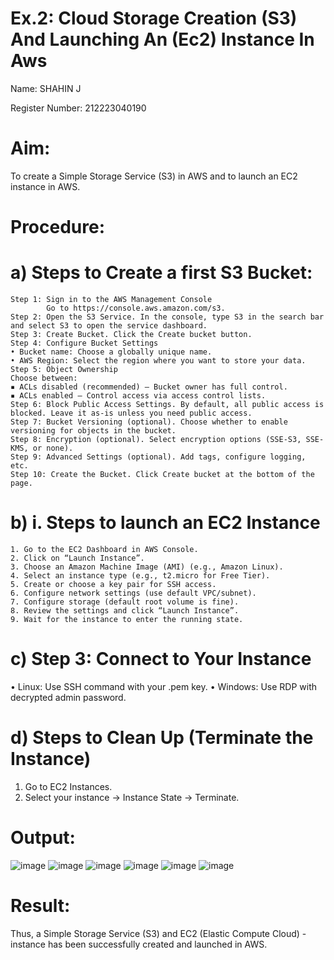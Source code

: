 # Ex.2: Cloud Storage Creation (S3) And Launching An (Ec2) Instance In Aws
 Name: SHAHIN J
 
 Register Number: 212223040190
# Aim:
To create a Simple Storage Service (S3) in AWS and to launch an EC2 instance in AWS.

# Procedure:
# a) Steps to Create a first S3 Bucket:
```
Step 1: Sign in to the AWS Management Console
        Go to https://console.aws.amazon.com/s3.
Step 2: Open the S3 Service. In the console, type S3 in the search bar and select S3 to open the service dashboard.
Step 3: Create Bucket. Click the Create bucket button.
Step 4: Configure Bucket Settings
• Bucket name: Choose a globally unique name.
• AWS Region: Select the region where you want to store your data.
Step 5: Object Ownership
Choose between:
▪ ACLs disabled (recommended) – Bucket owner has full control.
▪ ACLs enabled – Control access via access control lists.
Step 6: Block Public Access Settings. By default, all public access is blocked. Leave it as-is unless you need public access.
Step 7: Bucket Versioning (optional). Choose whether to enable versioning for objects in the bucket.
Step 8: Encryption (optional). Select encryption options (SSE-S3, SSE-KMS, or none).
Step 9: Advanced Settings (optional). Add tags, configure logging, etc.
Step 10: Create the Bucket. Click Create bucket at the bottom of the page.
```
# b) i. Steps to launch an EC2 Instance
```
1. Go to the EC2 Dashboard in AWS Console.
2. Click on “Launch Instance”.
3. Choose an Amazon Machine Image (AMI) (e.g., Amazon Linux).
4. Select an instance type (e.g., t2.micro for Free Tier).
5. Create or choose a key pair for SSH access.
6. Configure network settings (use default VPC/subnet).
7. Configure storage (default root volume is fine).
8. Review the settings and click “Launch Instance”.
9. Wait for the instance to enter the running state.
```
# c) Step 3: Connect to Your Instance

• Linux: Use SSH command with your .pem key.
• Windows: Use RDP with decrypted admin password.

# d) Steps to Clean Up (Terminate the Instance)

1. Go to EC2 Instances.
2. Select your instance → Instance State → Terminate.

# Output:
![image](https://github.com/user-attachments/assets/c8ab4002-b6d2-4ae1-b87f-a46c980d16f6)
![image](https://github.com/user-attachments/assets/bab92364-0a88-4b5a-987b-044741c9eb3f)
![image](https://github.com/user-attachments/assets/406a24e4-b233-4f60-8050-64f4f0c40b7e)
![image](https://github.com/user-attachments/assets/b9fe4112-7cb7-41e3-bd46-b000cf473ebf)
![image](https://github.com/user-attachments/assets/462df3e8-6c3b-4de9-a2c5-72b026c390cf)
![image](https://github.com/user-attachments/assets/a195157b-c4b4-44dc-b05b-575f983daa2e)

# Result:
Thus, a Simple Storage Service (S3) and EC2 (Elastic Compute Cloud) - instance has been successfully created and launched in AWS.
